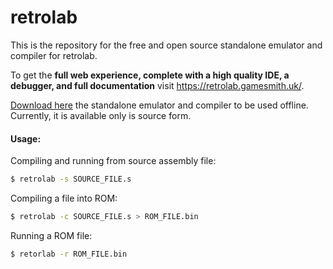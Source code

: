 # retrolab
This is the repository for the free and open source standalone emulator and compiler for
retrolab.

To get the **full web experience, complete with a high quality IDE, a debugger, and full
documentation** visit https://retrolab.gamesmith.uk/.

[Download here](https://github.com/gamesmith-uk/retrolab-engine/releases/latest/) the
standalone emulator and compiler to be used offline. Currently, it is available only is
source form.

#### Usage:

Compiling and running from source assembly file:

```bash
$ retrolab -s SOURCE_FILE.s
```

Compiling a file into ROM:

```bash
$ retrolab -c SOURCE_FILE.s > ROM_FILE.bin
```

Running a ROM file:

```bash
$ retorlab -r ROM_FILE.bin
```